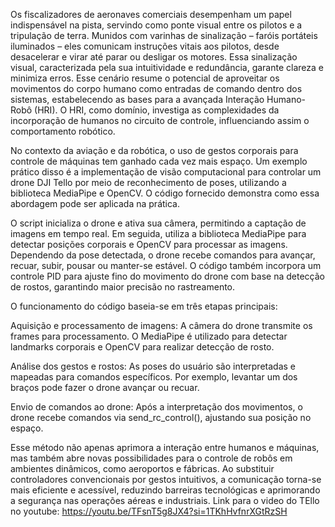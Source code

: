 Os fiscalizadores de aeronaves comerciais desempenham um papel indispensável na pista, servindo como ponte visual entre os pilotos e a tripulação de terra. Munidos com varinhas de sinalização – faróis portáteis iluminados – eles comunicam instruções vitais aos pilotos, desde desacelerar e virar até parar ou desligar os motores. Essa sinalização visual, caracterizada pela sua intuitividade e redundância, garante clareza e minimiza erros. Esse cenário resume o potencial de aproveitar os movimentos do corpo humano como entradas de comando dentro dos sistemas, estabelecendo as bases para a avançada Interação Humano-Robô (HRI). O HRI, como domínio, investiga as complexidades da incorporação de humanos no circuito de controle, influenciando assim o comportamento robótico.

No contexto da aviação e da robótica, o uso de gestos corporais para controle de máquinas tem ganhado cada vez mais espaço. Um exemplo prático disso é a implementação de visão computacional para controlar um drone DJI Tello por meio de reconhecimento de poses, utilizando a biblioteca MediaPipe e OpenCV. O código fornecido demonstra como essa abordagem pode ser aplicada na prática.

O script inicializa o drone e ativa sua câmera, permitindo a captação de imagens em tempo real. Em seguida, utiliza a biblioteca MediaPipe para detectar posições corporais e OpenCV para processar as imagens. Dependendo da pose detectada, o drone recebe comandos para avançar, recuar, subir, pousar ou manter-se estável. O código também incorpora um controle PID para ajuste fino do movimento do drone com base na detecção de rostos, garantindo maior precisão no rastreamento.

O funcionamento do código baseia-se em três etapas principais:

Aquisição e processamento de imagens: A câmera do drone transmite os frames para processamento. O MediaPipe é utilizado para detectar landmarks corporais e OpenCV para realizar detecção de rosto.

Análise dos gestos e rostos: As poses do usuário são interpretadas e mapeadas para comandos específicos. Por exemplo, levantar um dos braços pode fazer o drone avançar ou recuar.

Envio de comandos ao drone: Após a interpretação dos movimentos, o drone recebe comandos via send_rc_control(), ajustando sua posição no espaço.

Esse método não apenas aprimora a interação entre humanos e máquinas, mas também abre novas possibilidades para o controle de robôs em ambientes dinâmicos, como aeroportos e fábricas. Ao substituir controladores convencionais por gestos intuitivos, a comunicação torna-se mais eficiente e acessível, reduzindo barreiras tecnológicas e aprimorando a segurança nas operações aéreas e industriais.
Link para o video do TEllo no youtube: https://youtu.be/TFsnT5g8JX4?si=1TKhHvfnrXGtRzSH
